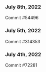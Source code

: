 ### July 8th, 2022

Commit #54496

### July 5th, 2022

Commit #314353


### July 4th, 2022

Commit #72281
